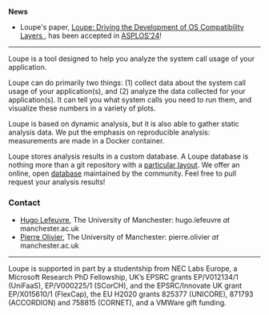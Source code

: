 **News**
- Loupe's paper, [Loupe: Driving the Development of OS Compatibility Layers
](https://arxiv.org/pdf/2309.15996.pdf), has been accepted in [ASPLOS'24](https://www.asplos-conference.org/asplos2024/)!

* * *

Loupe is a tool designed to help you analyze the system call usage of your application.

Loupe can do primarily two things: (1) collect data about the system call usage of your application(s), and (2) analyze the data collected for your application(s). It can tell you what system calls you need to run them, and visualize these numbers in a variety of plots.

Loupe is based on dynamic analysis, but it is also able to gather static analysis data. We put the emphasis on reproducible analysis: measurements are made in a Docker container.

Loupe stores analysis results in a custom database. A Loupe database is nothing more than a git repository with a [particular layout](https://github.com/unikraft/loupe/blob/staging/doc/DATABASE_FORMAT.md). We offer an online, open [database](https://github.com/unikraft/loupedb) maintained by the community. Feel free to pull request your analysis results!

### Contact

- [Hugo Lefeuvre](https://owl.eu.com/), The University of Manchester: hugo.lefeuvre *at* manchester.ac.uk
- [Pierre Olivier](https://sites.google.com/view/pierreolivier), The University of Manchester: pierre.olivier *at* manchester.ac.uk

* * *

Loupe is supported in part by a studentship from NEC Labs Europe, a Microsoft Research PhD Fellowship, UK’s EPSRC grants EP/V012134/1 (UniFaaS), EP/V000225/1 (SCorCH), and the EPSRC/Innovate UK grant EP/X015610/1 (FlexCap), the EU H2020 grants 825377 (UNICORE), 871793 (ACCORDION) and 758815 (CORNET), and a VMWare gift funding.
